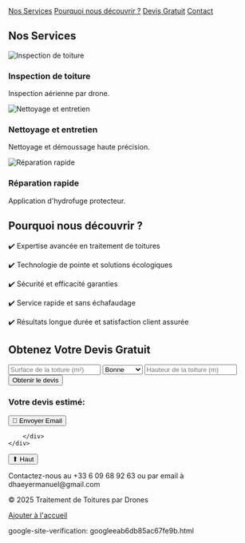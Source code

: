 <html lang="fr">
<head>
<link rel="icon" type="image/png" href="favicon.png">
<script type="application/ld+json">
{
  "@context": "https://schema.org",
  "@type": "Organization",
  "url": "https://maxence-hub.github.io/toituredronefr/",
  "logo": "file:///C:/Users/ordi2225451/Documents/entreprise%20papa/derni%C3%A8re%20version/image.ing.webp"
}
</script>
    <link rel="manifest" href="manifest.json">
    <script>
        let deferredPrompt;

        window.addEventListener("beforeinstallprompt", (e) => {
            e.preventDefault();
            deferredPrompt = e;
            document.getElementById("installButton").style.display = "block";
        });

        function installApp() {
            if (deferredPrompt) {
                deferredPrompt.prompt();
                deferredPrompt.userChoice.then((choiceResult) => {
                    deferredPrompt = null;
                });
            }
        }
    </script>

<link rel="manifest" href="/manifest.json">

    <meta charset="UTF-8">
    <meta name="viewport" content="width=device-width, initial-scale=1.0">
    <title>Traitement de Toitures par Drones</title>
	<meta name="description" content="Découvrez nos services de traitement de toitures par drones : inspection, nettoyage et entretien rapide, écologique et efficace. Obtenez votre devis gratuit dès maintenant !">
	<script src="https://cdn.tailwindcss.com"></script>
    <script src="script1.js" defer></script>
    <style> 
.logo {
    width: 100px; /* Ajuste la taille selon tes besoins */
    height: auto;
    display: block;
}
	
	body {
        font-family: 'Arial', sans-serif;
        margin: 0;
        padding: 0;
        background-color: #f0f0f0;  
        color: #333;
    }
    header {
        background-color: #2c3e50;
        color: white;
        padding: 20px 0;
        text-align: center;
    }
    nav {
        display: flex;
        justify-content: center;
        background-color: #34495e;
        padding: 10px;
    }
    nav a {
        color: white;
        padding: 14px 20px;
        text-decoration: none;
        font-size: 1.2em;
        margin: 0 10px;
        transition: background-color 0.3s;
    }
    nav a:hover {
        background-color: #1abc9c;
    }
    section {
        padding: 40px 20px;
    }
    .container {
        width: 80%;
        margin: 0 auto;
    }
    .services-grid {
        display: grid;
        grid-template-columns: repeat(auto-fit, minmax(250px, 1fr));
        gap: 20px;
        text-align: center;
    }
    .service-item {
        background: white;
        padding: 20px;
        border-radius: 10px;
        box-shadow: 0px 4px 6px rgba(0,0,0,0.1);
        transition: transform 0.3s;
    }
    .service-item:hover {
        transform: translateY(-5px);
    }
    .service-item img {
        width: 100%;
        border-radius: 10px;
    }
    .cta-button, .submit-button {
        background-color: #1abc9c;
		text-decoration: none;
        color: white;
        padding: 15px 30px;
        border: none;
        border-radius: 5px;
        font-size: 1.5em;
        cursor: pointer;
        transition: background-color 0.3s;
        display: block;
        margin: 20px auto;
    }
    .cta-button:hover, .submit-button:hover {
        background-color: #16a085;
    }
    .devis-form, .prestation-form {
        display: flex;
        flex-direction: column;
        gap: 15px;
    }
    .devis-form input, .devis-form select, .prestation-form input {
        width: 100%;
        padding: 12px;
        font-size: 1.1em;
        border: 2px solid #ccc;
        border-radius: 5px;
        transition: border-color 0.3s, box-shadow 0.3s;
    }
    .prestation-form input:focus {
        border-color: #1abc9c;
        box-shadow: 0px 0px 5px rgba(26, 188, 156, 0.5);
        outline: none;
    }

    /* Ajout du style spécifique pour la section du formulaire */
    #prestation-form {
        display: none;
        margin-top: 30px;
        padding: 40px 20px;
        background: white;
        border-radius: 10px;
        box-shadow: 0px 4px 8px rgba(0, 0, 0, 0.1);
        text-align: center;
    }

    #prestation-form .container {
        width: 80%;
        max-width: 600px;
        margin: 0 auto;
    }

    #prestation-form h2 {
        font-size: 1.8em;
        color: #2c3e50;
        margin-bottom: 20px;
    }

    /* Message de confirmation */
    #response-message {
        font-size: 1.2em;
        color: #2ecc71;
        margin-top: 15px;
        display: none;
    }

    /* Animation d’apparition du formulaire */
    #prestation-form.show {
        display: block;
        animation: fadeIn 0.5s ease-in-out;
    }

    @keyframes fadeIn {
        from {
            opacity: 0;
            transform: translateY(-10px);
        }
        to {
            opacity: 1;
            transform: translateY(0);
        }
    }

    footer {
        background-color: #2c3e50;
        color: white;
        text-align: center;
        padding: 20px 0;
        margin-top: 40px;
    }
	/* Formulaire en haut à droite */
        .profile-container {
            position: absolute;
            top: 10px;
            right: 20px;
            background: white;
            padding: 10px;
            border-radius: 8px;
            box-shadow: 0px 4px 6px rgba(0,0,0,0.1);
            width: 200px;
            text-align: center;
        }
        input {
            width: 100%;
            padding: 8px;
            margin: 5px 0;
            font-size: 0.9em;
            border: 1px solid #ccc;
            border-radius: 5px;
        }
        .submit-button {
            background-color: #1abc9c;
            color: white;
            padding: 8px;
            font-size: 1em;
            border: none;
            border-radius: 5px;
            cursor: pointer;
            width: 100%;
		}
        .sendEmail {
            background-color: #1abc9c;
            color: white;
            padding: 8px;
            font-size: 1em;
            border: none;
            border-radius: 5px;
            cursor: pointer;
            width: 100%;	
        }
        /* Profil utilisateur */
        .profile {
            display: none;
            text-align: center;
        }
        .profile img {
            width: 50px;
            height: 50px;
            border-radius: 50%;
            object-fit: cover;
            cursor: pointer;
        }
        .dropdown {
            display: none;
            position: absolute;
            right: 0;
            background: white;
            width: 150px;
            border-radius: 5px;
            box-shadow: 0px 4px 6px rgba(0,0,0,0.1);
            text-align: left;
        }
        .dropdown a, .dropdown button {
            display: block;
            padding: 8px;
            text-decoration: none;
            color: black;
            background: white;
            border: none;
            width: 100%;
            text-align: left;
        }
        .dropdown button:hover, .dropdown a:hover {
            background: #f1f1f1;
		}
        .email-button {
            background-color: #1abc9c;
            color: white;
            padding: 15px 30px;
            border: none;
            border-radius: 5px;
            font-size: 1.5em;
            cursor: pointer;
            transition: background-color 0.3s;
        }
        .email-button:hover {
            background-color: #16a085;
        }
		@media (max-width: 1024px) {
    .container {
        width: 90%;
    }

    nav {
        flex-direction: column;
        text-align: center;
    }

    nav a {
        padding: 10px;
        font-size: 1em;
    }
}

@media (max-width: 768px) {
    .services-grid {
        grid-template-columns: 1fr;
    }

    .service-item {
        padding: 15px;
    }

    .cta-button {
        font-size: 1.2em;
        padding: 12px 25px;
    }
}

@media (max-width: 480px) {
    header {
        padding: 15px;
    }

    h1 {
        font-size: 1.5em;
    }

    .container {
        width: 95%;
    }

    .cta-button {
        font-size: 1em;
        padding: 10px 20px;
    }
}
    #topButton {
    position: fixed;
    bottom: 20px;
    right: 20px;
    background-color: #1abc9c;
    color: white;
    padding: 10px 15px;
    border-radius: 50%;
    border: none;
    cursor: pointer;
    display: none;
}
.fade-in {
    opacity: 0;
    transform: translateY(20px);
    transition: opacity 0.6s ease-out, transform 0.6s ease-out;
}
.visible {
    opacity: 1;
    transform: translateY(0);
}


</style>
</head>
<body>

<header>
<a href="index.html">
        <img src="file:///C:/Users/ordi2225451/Documents/entreprise%20papa/derni%C3%A8re%20version/image.ing.webp" class="logo">
		<button id="installButton" style="display: none;">📥 Installer le site</button>
    </a>
    <h1>Traitement de Toitures par Drones</h1>
    <p>Un service moderne, rapide et sécurisé pour la maintenance de votre toiture</p>
	<a id="download-btn" href="site final 4.html" download="site final 4.html">📥 Télécharger le site</a>

<script>
document.getElementById("download-btn").addEventListener("click", function() {
    setTimeout(() => {
        alert("Téléchargement terminé !\nAjoutez le fichier manuellement à l'écran d'accueil.");
    }, 3000); // Simulation de délai
});
</script>
</header>

<nav>
    <a href="#services">Nos Services</a>
	<a href="#choisir">Pourquoi nous découvrir ?</a>
    <a href="#devis">Devis Gratuit</a>
	<a href="#contact">Contact</a>

</nav>

<section id="services">
    <div class="container">
        <h2>Nos Services</h2>
        <div class="services-grid">
            <div class="service-item">
                <img src="https://nord-clean-drone.com/images/drone_pompe.webp" alt="Inspection de toiture">
                <h3>Inspection de toiture</h3>
                <p>Inspection aérienne par drone.</p>
            </div>
            <div class="service-item">
                <img src="https://pixwing.fr/wp-content/uploads/2023/03/traitement-toit-facade-drone-pixwing-11.jpg" alt="Nettoyage et entretien">
                <h3>Nettoyage et entretien</h3>
                <p>Nettoyage et démoussage haute précision.</p>
            </div>
            <div class="service-item">
                <img src="https://www.technidrone.fr/public/img/big/20221203044639jpg_64171f7ce55d87.55829949.jpg" alt="Réparation rapide">
                <h3>Réparation rapide</h3>
                <p>Application d'hydrofuge protecteur.</p>
            </div>
        </div>
    </div>
</section>

<section id="choisir">
    <div class="container">
        <h2>Pourquoi nous découvrir ?</h2>
        <div>
            <p>✔️ Expertise avancée en traitement de toitures</p>
            <p>✔️ Technologie de pointe et solutions écologiques</p>
            <p>✔️ Sécurité et efficacité garanties</p>
            <p>✔️ Service rapide et sans échafaudage</p>
            <p>✔️ Résultats longue durée et satisfaction client assurée</p>
        </div>
    </div>
</section>

<section id="devis">
    <div class="container">
        <h2>Obtenez Votre Devis Gratuit</h2>
        <form class="devis-form" onsubmit="generateQuote(event)">
            <input type="number" id="area" placeholder="Surface de la toiture (m²)" required>
            <select id="condition" required>
                <option value="bonne">Bonne</option>
                <option value="moyenne">Moyenne</option>
                <option value="mauvaise">Mauvaise</option>
            </select>
            <input type="number" id="height" placeholder="Hauteur de la toiture (m)" required>
            <button type="submit" class="cta-button">Obtenir le devis</button>
        </form>
        <div id="quote-result">
            <h3>Votre devis estimé:</h3>
            <p id="quote-text"></p>
			<button class="email-button" onclick="sendEmail()">📩 Envoyer Email</button>

<script>
        function sendEmail() {
            let name = "Jean Dupont";
            let email = "jean.dupont@email.com";
            let surface = 100;
            let height = 10;

            let subject = encodeURIComponent("Demande de devis");
            let body = encodeURIComponent(
                `Bonjour,\n\nJe souhaiterais obtenir un devis pour le traitement de ma toiture. Veuillez changer les informations ci contre:\n\n` +
                `- Nom: ${name}\n- Email: ${email}\n- Surface: ${surface}m²\n- Hauteur: ${height}m\n\nMerci d'avance !`
            );

            // Lien pour Gmail
            let mailtoLink = `https://mail.google.com/mail/?view=cm&fs=1&to=dhaeyermaxence@gmail.com&su=${subject}&body=${body}`;

            window.location.href = mailtoLink;
}
    </script>
        </div>
    </div>
</section>


<footer id="contact">
<button onclick="scrollToTop()" id="topButton">⬆ Haut</button>
    <p>Contactez-nous au +33 6 09 68 92 63 ou par email à dhaeyermanuel@gmail.com</p>
    <p>&copy; 2025 Traitement de Toitures par Drones</p>
	<a href="#Ajouter à l'accueil.html">Ajouter à l'accueil</a>
</footer>

<script>
    function generateQuote(event) {
        event.preventDefault();
        const area = document.getElementById("area").value;
        const condition = document.getElementById("condition").value;
        const height = document.getElementById("height").value;

        let price = area * 10;
        if (condition === "moyenne") price += 100;
        if (condition === "mauvaise") price += 200;
        if (height > 10) price += 150;

        document.getElementById("quote-text").textContent = `Le prix estimé pour votre projet est de ${price}€ TTC.`;
        document.getElementById("quote-result").style.display = "block";
    }

    function showPrestationForm() {
        document.getElementById("prestation-form").style.display = "block";
    }

    function submitPrestation(event) {
        event.preventDefault();
        showBanner();
    }

    function showBanner() {
        const banner = document.getElementById("success-banner");
        banner.style.display = "block";

        setTimeout(() => {
            banner.style.display = "none";
        }, 5000);
    }

document.querySelector(".prestation-form").addEventListener("submit", function(event) {
    event.preventDefault();

    let formData = new FormData(this);

    fetch("send_email.php", {
        method: "POST",
        body: formData
    })
    .then(response => response.text())
    .then(data => {
        if (data.trim() === "success") {
            document.getElementById("response-message").style.display = "block";
            this.reset();
        } else {
            alert("❌ Une erreur est survenue. Merci d’essayer à nouveau.");
        }
    })
    .catch(error => {
        console.error("Erreur:", error);
    });
});
document.addEventListener("DOMContentLoaded", function () {
    const areaInput = document.getElementById("area");
    const conditionInput = document.getElementById("condition");
    const heightInput = document.getElementById("height");
    const quoteText = document.getElementById("quote-text");

    function updateQuote() {
        let area = parseFloat(areaInput.value) || 0;
        let condition = conditionInput.value;
        let height = parseFloat(heightInput.value) || 0;

        let price = area * 10;
        if (condition === "moyenne") price += 100;
        if (condition === "mauvaise") price += 200;
        if (height > 10) price += 150;

        quoteText.textContent = `Le prix estimé pour votre projet est de ${price}€ TTC.`;
    }

    areaInput.addEventListener("input", updateQuote);
    conditionInput.addEventListener("change", updateQuote);
    heightInput.addEventListener("input", updateQuote);
});
let deferredPrompt;
    window.addEventListener('beforeinstallprompt', (event) => {
        event.preventDefault();
        deferredPrompt = event;
        document.getElementById('install-banner').style.display = 'block';
    });

    document.getElementById('install-button').addEventListener('click', () => {
        if (deferredPrompt) {
            deferredPrompt.prompt();
            deferredPrompt.userChoice.then((choiceResult) => {
                document.getElementById('install-banner').style.display = 'none';
                deferredPrompt = null;
            });
        }
    });

    document.getElementById('dismiss-button').addEventListener('click', () => {
        document.getElementById('install-banner').style.display = 'none';
    });
	
	window.onscroll = function() {
    document.getElementById("topButton").style.display = window.scrollY > 200 ? "block" : "none";
};

function scrollToTop() {
    window.scrollTo({ top: 0, behavior: 'smooth' });
}
document.addEventListener("DOMContentLoaded", function () {
    const elements = document.querySelectorAll(".fade-in");
    
    const observer = new IntersectionObserver(entries => {
        entries.forEach(entry => {
            if (entry.isIntersecting) {
                entry.target.classList.add("visible");
            }
        });
    });

    elements.forEach(el => observer.observe(el));
});

</script>
google-site-verification: googleeab6db85ac67fe9b.html
</html>

